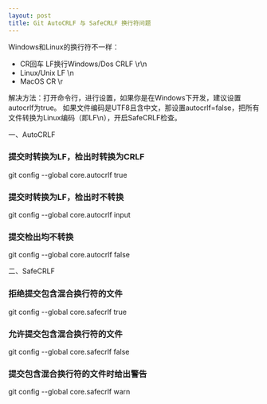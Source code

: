 ```yaml
---
layout: post
title: Git AutoCRLF 与 SafeCRLF 换行符问题
---
```


Windows和Linux的换行符不一样：

- CR回车 LF换行Windows/Dos CRLF \r\n
- Linux/Unix LF \n
- MacOS CR \r

解决方法：打开命令行，进行设置，如果你是在Windows下开发，建议设置autocrlf为true。
如果文件编码是UTF8且含中文，那设置autocrlf=false，把所有文件转换为Linux编码（即LF\n），开启SafeCRLF检查。

一、AutoCRLF

### 提交时转换为LF，检出时转换为CRLF
git config --global core.autocrlf true

### 提交时转换为LF，检出时不转换
git config --global core.autocrlf input

### 提交检出均不转换
git config --global core.autocrlf false

二、SafeCRLF

### 拒绝提交包含混合换行符的文件
git config --global core.safecrlf true

### 允许提交包含混合换行符的文件
git config --global core.safecrlf false

### 提交包含混合换行符的文件时给出警告
git config --global core.safecrlf warn